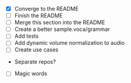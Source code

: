 -[X] Converge to the README
-[ ] Finish the README
 -[ ] Merge this section into the README
-[ ] Create a better sample.voca/grammar
-[ ] Add tests
-[ ] Add dynamic volume normalization to audio
-[ ] Create use cases
 - Separate repos?
 -[ ] Magic words
